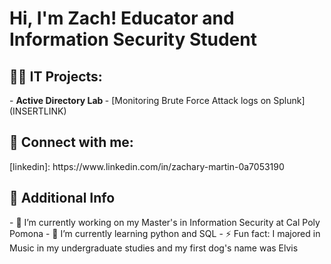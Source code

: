 <h1>Hi, I'm Zach!
  Educator and Information Security Student

<h2>👨‍💻 IT Projects:</h2>
- <b>Active Directory Lab </b>
  - [Monitoring Brute Force Attack logs on Splunk] (INSERTLINK)

<h2> 🤳 Connect with me:</h2>
[linkedin]: https://www.linkedin.com/in/zachary-martin-0a7053190

<h2> 📕 Additional Info</h2>
- 🔭 I’m currently working on my Master's in Information Security at Cal Poly Pomona 
- 🌱 I’m currently learning python and SQL
- ⚡ Fun fact: I majored in Music in my undergraduate studies and my first dog's name was Elvis
